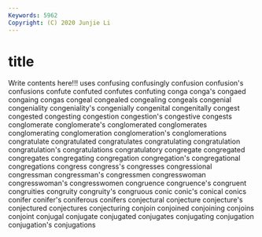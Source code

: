 ```yaml
---
Keywords: 5962
Copyright: (C) 2020 Junjie Li
---
```


# title

Write contents here!!!
uses 
confusing 
confusingly 
confusion 
confusion's 
confusions
confute 
confuted 
confutes 
confuting 
conga 
conga's 
congaed 
congaing 
congas 
congeal
congealed 
congealing 
congeals 
congenial 
congeniality 
congeniality's 
congenially 
congenital 
congenitally 
congest
congested 
congesting 
congestion 
congestion's 
congestive 
congests 
conglomerate 
conglomerate's 
conglomerated 
conglomerates
conglomerating 
conglomeration 
conglomeration's 
conglomerations 
congratulate 
congratulated 
congratulates 
congratulating 
congratulation 
congratulation's
congratulations 
congratulatory 
congregate 
congregated 
congregates 
congregating 
congregation 
congregation's 
congregational 
congregations
congress 
congress's 
congresses 
congressional 
congressman 
congressman's 
congressmen 
congresswoman 
congresswoman's 
congresswomen
congruence 
congruence's 
congruent 
congruities 
congruity 
congruity's 
congruous 
conic 
conic's 
conical
conics 
conifer 
conifer's 
coniferous 
conifers 
conjectural 
conjecture 
conjecture's 
conjectured 
conjectures
conjecturing 
conjoin 
conjoined 
conjoining 
conjoins 
conjoint 
conjugal 
conjugate 
conjugated 
conjugates
conjugating 
conjugation 
conjugation's 
conjugations 
